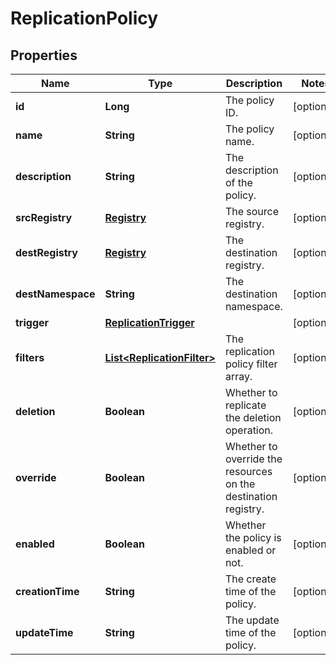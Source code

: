 
# ReplicationPolicy

## Properties
Name | Type | Description | Notes
------------ | ------------- | ------------- | -------------
**id** | **Long** | The policy ID. |  [optional]
**name** | **String** | The policy name. |  [optional]
**description** | **String** | The description of the policy. |  [optional]
**srcRegistry** | [**Registry**](Registry.md) | The source registry. |  [optional]
**destRegistry** | [**Registry**](Registry.md) | The destination registry. |  [optional]
**destNamespace** | **String** | The destination namespace. |  [optional]
**trigger** | [**ReplicationTrigger**](ReplicationTrigger.md) |  |  [optional]
**filters** | [**List&lt;ReplicationFilter&gt;**](ReplicationFilter.md) | The replication policy filter array. |  [optional]
**deletion** | **Boolean** | Whether to replicate the deletion operation. |  [optional]
**override** | **Boolean** | Whether to override the resources on the destination registry. |  [optional]
**enabled** | **Boolean** | Whether the policy is enabled or not. |  [optional]
**creationTime** | **String** | The create time of the policy. |  [optional]
**updateTime** | **String** | The update time of the policy. |  [optional]




